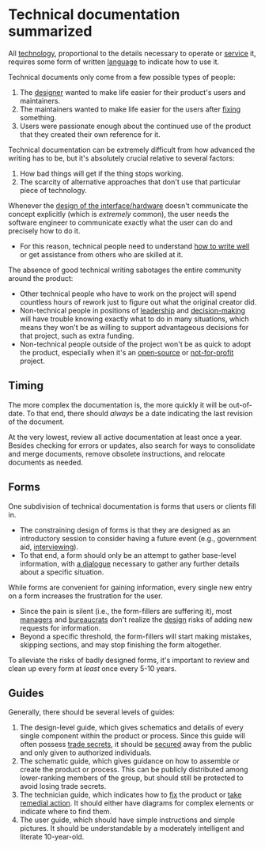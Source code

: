 
# Technical documentation summarized

All [technology](technology.md), proportional to the details necessary to operate or [service](adequate.life/fix/) it, requires some form of written [language](language.md) to indicate how to use it.

Technical documents only come from a few possible types of people:

1. The [designer](engineering-design.md) wanted to make life easier for their product's users and maintainers.
2. The maintainers wanted to make life easier for the users after [fixing](https://adequate.life/fix/) something.
3. Users were passionate enough about the continued use of the product that they created their own reference for it.

Technical documentation can be extremely difficult from how advanced the writing has to be, but it's absolutely crucial relative to several factors:

1. How bad things will get if the thing stops working.
2. The scarcity of alternative approaches that don't use that particular piece of technology.

Whenever the [design of the interface/hardware](engineering-design.md) doesn't communicate the concept explicitly (which is *extremely* common), the user needs the software engineer to communicate exactly what the user can do and precisely how to do it.

- For this reason, technical people need to understand [how to write well](language-writing.md) or get assistance from others who are skilled at it.

The absence of good technical writing sabotages the entire community around the product:

- Other technical people who have to work on the project will spend countless hours of rework just to figure out what the original creator did.
- Non-technical people in positions of [leadership](mgmt-1_why.md) and [decision-making](decisions.md) will have trouble knowing exactly what to do in many situations, which means they won't be as willing to support advantageous decisions for that project, such as extra funding.
- Non-technical people outside of the project won't be as quick to adopt the product, especially when it's an [open-source](legal-ip-floss.md) or [not-for-profit](mgmt-npo.md) project.

## Timing

The more complex the documentation is, the more quickly it will be out-of-date. To that end, there should *always* be a date indicating the last revision of the document.

At the very lowest, review all active documentation at least once a year. Besides checking for errors or updates, also search for ways to consolidate and merge documents, remove obsolete instructions, and relocate documents as needed.

## Forms

One subdivision of technical documentation is forms that users or clients fill in.

- The constraining design of forms is that they are designed as an introductory session to consider having a future event (e.g., government aid, [interviewing](mgmt-3_teams.md)).
- To that end, a form should only be an attempt to gather base-level information, with [a dialogue](people-conversation.md) necessary to gather any further details about a specific situation.

While forms are convenient for gaining information, every single new entry on a form increases the frustration for the user.

- Since the pain is silent (i.e., the form-fillers are suffering it), most [managers](mgmt-npo.md) and [bureaucrats](bureaucracy.md) don't realize the [design](engineering-design.md) risks of adding new requests for information.
- Beyond a specific threshold, the form-fillers will start making mistakes, skipping sections, and may stop finishing the form altogether.

To alleviate the risks of badly designed forms, it's important to review and clean up every form at *least* once every 5-10 years.

## Guides

Generally, there should be several levels of guides:

1. The design-level guide, which gives schematics and details of every single component within the product or process. Since this guide will often possess [trade secrets](legal-ip.md), it should be [secured](safety-security.md) away from the public and only given to authorized individuals.
2. The schematic guide, which gives guidance on how to assemble or create the product or process. This can be publicly distributed among lower-ranking members of the group, but should still be protected to avoid losing trade secrets.
3. The technician guide, which indicates how to [fix](fix.md) the product or [take remedial action](customerservice.md). It should either have diagrams for complex elements or indicate where to find them.
4. The user guide, which should have simple instructions and simple pictures. It should be understandable by a moderately intelligent and literate 10-year-old.
